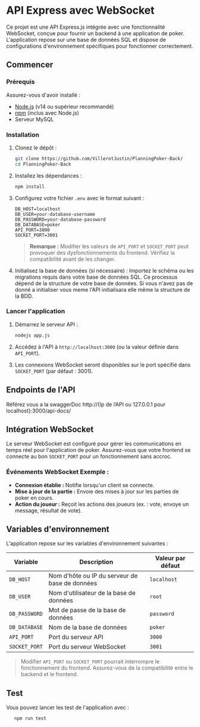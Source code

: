 # API Express avec WebSocket

Ce projet est une API Express.js intégrée avec une fonctionnalité WebSocket, conçue pour fournir un backend à une application de poker. L'application repose sur une base de données SQL et dispose de configurations d'environnement spécifiques pour fonctionner correctement.

## Commencer

### Prérequis

Assurez-vous d'avoir installé :
- [Node.js](https://nodejs.org/) (v14 ou supérieur recommandé)
- [npm](https://www.npmjs.com/) (inclus avec Node.js)
- Serveur MySQL

### Installation

1. Clonez le dépôt :
   ```bash
   git clone https://github.com/VillerotJustin/PlanningPoker-Back/
   cd PlanningPoker-Back
   ```

2. Installez les dépendances :
   ```bash
   npm install
   ```

3. Configurez votre fichier `.env` avec le format suivant :
   ```env
   DB_HOST=localhost
   DB_USER=your-database-username
   DB_PASSWORD=your-database-password
   DB_DATABASE=poker
   API_PORT=3000
   SOCKET_PORT=3001
   ```
   > **Remarque :** Modifier les valeurs de `API_PORT` et `SOCKET_PORT` peut provoquer des dysfonctionnements du frontend. Vérifiez la compatibilité avant de les changer.

4. Initialisez la base de données (si nécessaire) :
   Importez le schéma ou les migrations requis dans votre base de données SQL. Ce processus dépend de la structure de votre base de données.
   Si vous n'avez pas de donné a initialiser vous meme l'API initialisara elle même la structure de la BDD.

### Lancer l'application

1. Démarrez le serveur API :
   ```bash
   nodejs app.js
   ```

2. Accédez à l'API à `http://localhost:3000` (ou la valeur définie dans `API_PORT`).

3. Les connexions WebSocket seront disponibles sur le port spécifié dans `SOCKET_PORT` (par défaut : 3001).

## Endpoints de l'API

Référez vous a la swaggerDoc
http://{Ip de l’API ou 127.0.0.1 pour localhost}:3000/api-docs/

## Intégration WebSocket

Le serveur WebSocket est configuré pour gérer les communications en temps réel pour l'application de poker. Assurez-vous que votre frontend se connecte au bon `SOCKET_PORT` pour un fonctionnement sans accroc.

### Événements WebSocket Exemple :
- **Connexion établie :** Notifie lorsqu'un client se connecte.
- **Mise à jour de la partie :** Envoie des mises à jour sur les parties de poker en cours.
- **Action du joueur :** Reçoit les actions des joueurs (ex. : vote, envoye un message, résultat de vote).

## Variables d'environnement

L'application repose sur les variables d'environnement suivantes :

| Variable      | Description                              | Valeur par défaut |
|---------------|------------------------------------------|-------------------|
| `DB_HOST`     | Nom d'hôte ou IP du serveur de base de données | `localhost`       |
| `DB_USER`     | Nom d'utilisateur de la base de données         | `root`            |
| `DB_PASSWORD` | Mot de passe de la base de données             | `password`        |
| `DB_DATABASE` | Nom de la base de données                   | `poker`           |
| `API_PORT`    | Port du serveur API                      | `3000`            |
| `SOCKET_PORT` | Port du serveur WebSocket                | `3001`            |

> Modifier `API_PORT` ou `SOCKET_PORT` pourrait interrompre le fonctionnement du frontend. Assurez-vous de la compatibilité entre le backend et le frontend.


## Test

Vous pouvez lancer les test de l'application avec :
```bash
   npm run test
```
